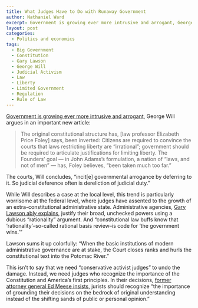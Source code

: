 ```yaml
---
title: What Judges Have to Do with Runaway Government
author: Nathaniel Ward
excerpt: Government is growing ever more intrusive and arrogant, George Will argues in an important new article. And judges have enabled it to do so.
layout: post
categories:
  - Politics and economics
tags:
  - Big Government
  - Constitution
  - Gary Lawson
  - George Will
  - Judicial Activism
  - Law
  - Liberty
  - Limited Government
  - Regulation
  - Rule of Law
---
```


[Government is growing ever more intrusive and arrogant][1], George Will argues in an important new article:

> The original constitutional structure has, [law professor Elizabeth Price Foley] says, been inverted: Citizens are required to convince the courts that laws restricting liberty are “irrational”; government should be required to articulate justifications for limiting liberty. The Founders’ goal — in John Adams’s formulation, a nation of “laws, and not of men” — has, Foley believes, “been taken much too far.”

The courts, Will concludes, “incit[e] governmental arrogance by deferring to it. So judicial deference often is dereliction of judicial duty.”<!--more-->

While Will describes a case at the local level, this trend is particularly worrisome at the federal level, where judges have assented to the growth of an extra-constitutional administrative state. Administrative agencies, [Gary Lawson ably explains][2], justify their broad, unchecked powers using a dubious “rationality” argument. And “constitutional law buffs know that ‘rationality’–so-called rational basis review–is code for ‘the government wins.’”

Lawson sums it up colorfully: “When the basic institutions of modern administrative governance are at stake, the Court closes ranks and hurls the constitutional text into the Potomac River.”

This isn’t to say that we need “conservative activist judges” to undo the damage. Instead, we need judges who recognize the importance of the Constitution and America’s first principles. In their decisions, [former attorney general Ed Meese insists][3], jurists should recognize “the importance of grounding their decisions on the bedrock of original understanding instead of the shifting sands of public or personal opinion.”

 [1]: http://www.washingtonpost.com/opinions/in-st-louis-a-protest-sign-meets-government-arrogance/2011/04/01/AFvR4wJC_story.html
 [2]: http://www.heritage.org/Research/Reports/2009/01/Limited-Government-Unlimited-Administration-Is-it-Possible-to-Restore-Constitutionalism
 [3]: http://www.heritage.org/Research/Commentary/2005/06/The-Case-for-Originalism